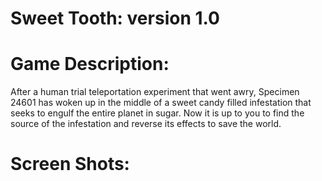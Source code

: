 
 # Sweet Tooth: version 1.0
 # Game Description: 
 After a human trial teleportation experiment that went awry, Specimen 24601 has woken up in the middle of a sweet candy filled infestation that seeks to engulf the entire planet in sugar. Now it is up to you to find the source of the infestation and reverse its effects to save the world.   
# Screen Shots: 
 
 
